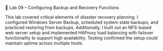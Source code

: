 🧪 Lab 09 – Configuring Backup and Recovery Functions

This lab covered critical elements of disaster recovery planning. I configured Windows Server Backup, scheduled system state backups, and practiced restoring from backups. Additionally, I built out an NFS-based web server setup and implemented HAProxy load balancing with failover functionality to support high availability. Testing confirmed the setup could maintain uptime across multiple hosts.
